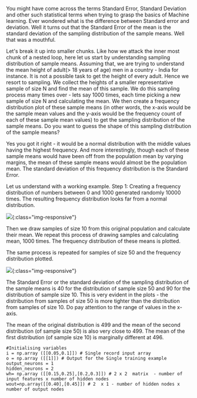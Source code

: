 You might have come across the terms Standard Error, Standard Deviation and other such statistical terms when trying to grasp the basics of Machine learning. Ever wondered what is the difference between Standard error and deviation. Well it turns out that the Standard Error of the mean is the standard deviation of the sampling distribution of the sample means. Well that was a mouthful. 

Let's break it up into smaller chunks. Like how we attack the inner most chunk of a nested loop, here let us start by understanding sampling distribution of sample means. Assuming that, we are trying to understand the mean height of adult(> 18 years of age) men in a country - India for instance. It is not a possible task to get the height of every adult. Hence we resort to sampling. We collect the heights of a smaller representative sample of size N and find the mean of this sample. We do this sampling process many times over - lets say 1000 times, each time picking a new sample of size N and calculating the mean. We then create a frequency distribution plot of these sample means (in other words, the x-axis would be the sample mean values and the y-axis would be the frequency count of each of these sample mean values) to get the sampling distribution of the sample means. 
Do you want to guess the shape of this sampling distribution of the sample means?

Yes you got it right - it would be a normal distribution with the middle values having the highest frequency. And more interestingly, though each of these sample means would have been off from the population mean by varying margins, the mean of these sample means would almost be the population mean. The standard deviation of this frequency distribution is the Standard Error. 

Let us understand with a working example. 
Step 1: Creating a frequency distribution of numbers between 0 and 1000 generated randomly 10000 times. The resulting frequency distribution looks far from a normal distribution. 

![](/_posts/images/orig_dist.png){:class="img-responsive"}  


Then we draw samples of size 10 from this original population and calculate their mean. We repeat this process of drawing samples and calculating mean, 1000 times. The frequency distribution of these means is plotted.

The same process is repeated for samples of size 50 and the frequency distribution plotted.

![](/_posts/images/sample_dist.png){:class="img-responsive"}  

The Standard Error or the standard deviation of the sampling distribution of the sample means is 40 for the distribution of sample size 50 and 90 for the distribution of sample size 10. This is very evident in the plots - the distribution from samples of size 50 is more tighter than the distribution from samples of size 10. Do pay attention to the range of values in the x-axis. 

The mean of the original distribution is 499 and the mean of the second distribution (of sample size 50) is also very close to 499. The mean of the first distribution (of sample size 10) is marginally different at 496.

  ```Jupyter Notebook
#Initialising variables
i = np.array ([[0.05,0.1]]) # Single record input array
o = np.array ([[1]]) # Output for the Single training example
output_neurons = 1
hidden_neurons = 2
wh= np.array ([[0.15,0.25],[0.2,0.3]]) # 2 x 2  matrix  - number of input features x number of hidden nodes
wout=np.array([[0.40],[0.45]]) # 2  x 1 - number of hidden nodes x number of output nodes
```



